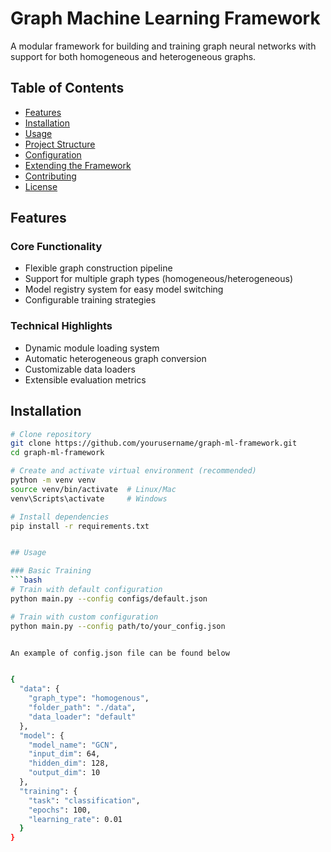 # Graph Machine Learning Framework

A modular framework for building and training graph neural networks with support for both homogeneous and heterogeneous graphs.

## Table of Contents
- [Features](#features)
- [Installation](#installation)
- [Usage](#usage)
- [Project Structure](#project-structure)
- [Configuration](#configuration)
- [Extending the Framework](#extending-the-framework)
- [Contributing](#contributing)
- [License](#license)

## Features

### Core Functionality
- Flexible graph construction pipeline
- Support for multiple graph types (homogeneous/heterogeneous)
- Model registry system for easy model switching
- Configurable training strategies

### Technical Highlights
- Dynamic module loading system
- Automatic heterogeneous graph conversion
- Customizable data loaders
- Extensible evaluation metrics

## Installation

```bash
# Clone repository
git clone https://github.com/yourusername/graph-ml-framework.git
cd graph-ml-framework

# Create and activate virtual environment (recommended)
python -m venv venv
source venv/bin/activate  # Linux/Mac
venv\Scripts\activate     # Windows

# Install dependencies
pip install -r requirements.txt


## Usage

### Basic Training
```bash
# Train with default configuration
python main.py --config configs/default.json

# Train with custom configuration
python main.py --config path/to/your_config.json


An example of config.json file can be found below


{
  "data": {
    "graph_type": "homogenous",
    "folder_path": "./data",
    "data_loader": "default"
  },
  "model": {
    "model_name": "GCN",
    "input_dim": 64,
    "hidden_dim": 128,
    "output_dim": 10
  },
  "training": {
    "task": "classification",
    "epochs": 100,
    "learning_rate": 0.01
  }
}
